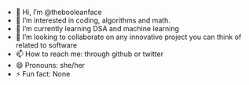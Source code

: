 - 👋 Hi, I’m @thebooleanface
- 👀 I’m interested in coding, algorithms and math.
- 🌱 I’m currently learning DSA and machine learning
- 💞️ I’m looking to collaborate on any innovative project you can think of related to software
- 📫 How to reach me: through github or twitter
- 😄 Pronouns: she/her
- ⚡ Fun fact: None

<!---
thebooleanface/thebooleanface is a ✨ special ✨ repository because its `README.md` (this file) appears on your GitHub profile.
You can click the Preview link to take a look at your changes.
--->
